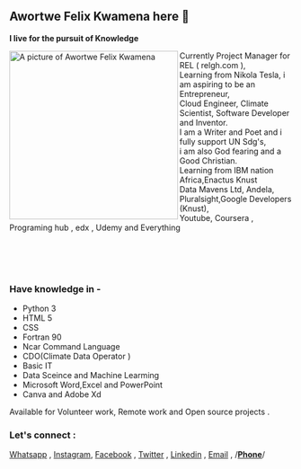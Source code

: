 ## Awortwe Felix Kwamena here 👋

**I live for the pursuit of Knowledge**  

<img src="https://media-exp1.licdn.com/dms/image/C4D03AQELPVaWYZVk4Q/profile-displayphoto-shrink_800_800/0/1606950045787?e=1639008000&v=beta&t=3GAQdHdnlrIip7jORAGioefAw1j4n53ayEkfnHyKxLM" alt="A picture of Awortwe Felix Kwamena" align="left" width = "300px" height = "300px">
Currently Project Manager for REL ( relgh.com ),<br>
 Learning from Nikola Tesla, i am aspiring to be an Entrepreneur,<br>Cloud Engineer, Climate Scientist, Software Developer and Inventor.<br>
 I am a Writer and Poet and i fully support  UN Sdg's,<br> i am also God fearing and a Good Christian.
 <br>Learning from IBM nation Africa,Enactus Knust
 <br>Data Mavens Ltd, Andela, Pluralsight,Google Developers (Knust),
 <br> Youtube, Coursera , Programing hub , edx , Udemy and Everything 
 
 
 

 <br>
 <br>
 <br>
 <br>
 <br>
 

### Have  knowledge in -
 
* Python 3
* HTML 5
* CSS
* Fortran 90
* Ncar Command Language
* CDO(Climate Data Operator )
* Basic IT
* Data Sceince and Machine Learming 
*  Microsoft Word,Excel and PowerPoint 
* Canva and Adobe Xd




Available for Volunteer work, Remote work and Open source projects .
### Let's connect :

[Whatsapp](https://wa.me/qr/4K2TW6J537JIH1) ,
[Instagram](https://www.instagram.com/felixawortwekwamena/),
[Facebook](https://web.facebook.com/felix.awortwe.315) ,
[Twitter](https://twitter.com/KwamenaFelix) ,
[Linkedin](https://www.linkedin.com/in/felix-awortwe-kwamena-%F0%9F%87%AC%F0%9F%87%AD-4644a7140/) ,
[Email](mailto:felixawortwe14@gmail.com) ,
/**[Phone](+233544956815)**/



